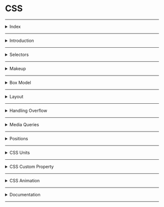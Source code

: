 # CSS

---

<details>
<summary>Index</summary>

## Index

- Introduction
- Selectors
- Makeup
- Box Model
- Layout
- Handling Overflow
- Media Queries
- Positions
- CSS Units
- CSS Custom Property
- CSS Animation
- Documentation

</details>

---

<details>
<summary>Introduction</summary>

## Introduction

**CSS** stands for **Cascading Style Sheets**

- CSS is used in web development to apply styling and layout to HTML documents (web pages).
- By combining HTML and CSS, we can create responsive web pages that work well across different screen sizes.
- We can use single `.css` file for multiple `.html` files.

![With and Without CSS](./assets/01-with-and-without-css.png)

### Syntax

```css
selector {
	property1: value1;
	property2: value2;
}
```

### apply CSS

We can apply **CSS** in 3 ways,

1. Inline
2. Internal
3. External

### 1. Inline

- we can use `style` attribute to apply css styles to a particular element.

```html
<tag style="property1: value1; property2: value2;">Content</tag>
```

```html
<h1 style="color: green; background-color: orange;">content</h1>
```

### 2. Internal

- we can use `style` element to write `css code` for a particular HTML document.  
  Generally, we use `style` element in head part.

```html index.html
<!DOCTYPE html>
<html>
	<head>
		<style>
			.heading {
				color: green;
				background-color: orange;
			}
		</style>
	</head>
	<body>
		<h1 class="heading">content</h1>
	</body>
</html>
```

### 3. External

- we can create External CSS Style Sheet with `.css` file extension.
- By using the HTML <link> element to link the external CSS file to the HTML document in the `<head>` section.

```html index.html
<!DOCTYPE html>
<html>
	<head>
		<link rel="stylesheet" href="./index.css" />
	</head>
	<body>
		<h1 class="heading">content</h1>
	</body>
</html>
```

```css index.css
.heading {
	color: green;
	background-color: orange;
}
```

- The HTML **rel** attribute stands for a relationship of the linked document to the current document. In this case, it is a stylesheet.
- The HTML **href** attribute stands for Hyper Reference to the URL/path of the CSS file.

### Fundamental Concepts

- Inheritance
- Specificity
- Cascade

#### Inheritance

- Children Inherits the Parent Property is called Inheritance.

```css
.parent {
	color: blue; /*  Inherited Property */
	border: 2px black solid; /*  Non-Inherited Property */
}
```

#### Specificity

- CSS **Specificity** is how the browser decides which CSS property values are the most relevant to an HTML element and apply those CSS property values to the HTML element.

Browser gives priority to select the CSS property.

1. !important
2. Inline
3. Id
4. Class
5. Tag
6. Universal

#### Cascade

- The source order of CSS Ruleset matters.
- when two CSS Ruleset have equal specificity, the one that comes last in the CSS is applied.

```css
    .container {
        background-color: green;
        box-shadow: 0 0 10px black;

    .container {
        / *These are applicable */
        background-color: red;
        box-shadow: 0 0 10px black;
    }
```

</details>

---

<details>
<summary>Selectors</summary>

## Selectors

- The CSS Selectors are used to select the HTML elements that we want to apply style.

1. Tag selector = same kind of tags selection
2. Class selector = group of elements selection
3. Id selector = only one particular element selection
4. Attribute selector
5. Pseudo selector
6. Mixed / Child selector
7. Group selection
8. Universal Selector

### Specificity

- CSS Specificity is how browsers decide which CSS property values are the most relevant to an HTML element and apply those CSS property values to the HTML element.

selector priority from High to Low :

1. !important
2. inline styles
3. id selector
4. class selector
5. tag selector
6. Universal selector

### Tag Selector

```html
<p>I am Tag Selector</p>
<p>I am Tag Selector</p>
<p>I am Tag Selector</p>
```

```css
p {
	color: red;
	background-color: yellow;
}
```

### Id Selector

```html
<p id="myParagraph">I am ID Selector</p>
<p>I am Tag Selector</p>
<p>I am Tag Selector</p>
```

```css
#myParagraph {
	color: red;
	background-color: yellow;
}
```

### class Selector

We can provide multiple class names separated by space as a value to the HTML class attribute.
`<tag class="name1 name2 name3 name4 ...">Content</tag>`

```html
<p id="myParagraph">I am ID Selector</p>
<p class="my-paragraph">I am Tag Selector</p>
<p class="my-paragraph">I am Tag Selector</p>
```

```css
.my-paragraph {
	color: red;
	background-color: yellow;
}
```

### Attribute Selector

```html
<input type="text" placeholder="textbox" />
<input type="password" placeholder="password" />
```

```css
input[type] {
	padding: 10px;
	border-radius: 10px;
}

input[type="password"] {
	background-color: orange;
}
```

### Pseudo selector

Pseudo selector is a dynamic selector.  
Apply css dynamically.

`selector:event`

```html
<h1 class="heading-element">Please put cursor on me</h1>
<input class="textbox" type="text" placeholder="please focus on me" />
```

```css
.heading-element:hover {
	box-shadow: 0 0 10px black;
}

.textbox:focus {
	box-shadow: 0 0 10px black;
}
```

### Mixed Selector

```html
<div class="parent">
	<h1 id="#child">I am First Child</h1>
	<h1>I am Second Child</h1>
</div>
```

```css
.parent #child {
	padding: 10px;
	color: orange;
	background-color: green;
	border-radius: 10px;
}
```

```css
.parent > #child {
	padding: 10px;
	color: orange;
	background-color: green;
	border-radius: 10px;
}
```

### Group Selection

```html
<h1 class="my-heading">Class Selection</h1>
<h1 id="myHeading">Id Selection</h1>
```

```css
.my-heading,
#myHeading {
	padding: 10px;
	background-color: green;
	border-radius: 10px;
	box-shadow: 0 0 10px black;
}
```

### Universal Selector

The universal selector selects all the HTML elements in an HTML document.

```html
<div>1</div>
<div id="myBox">2</div>
<div class="my-box">3</div>
```

```css
* {
	margin: 20px;
}
```

</details>

---

<details>
<summary>Makeup</summary>

## Makeup

- we are adding some css properties to particular elements.

1. Text Properties

### 1. Text Properties

1. color
2. font-style
3. text-align
4.

#### color

- `color:"orange";`
- `color:#ffffff`

#### font styles

- `font-family:"Roboto";`
- `font-size: 28px;`
- `font-style:italic;`
- `font-weight:bold;`
- `text-decoration: underline;`
- `text-transform: uppercase;`

#### Alignment

`text-align` property specifies the horizontal alignment of the text in an HTML element.

- `text-align:left;`
- `text-align:center;`
- `text-align:right;`

</details>

---

<details>
<summary>Box Model</summary>

## Box Model

## Box Properties

1. width & height
2. padding
3. border
4. margin
5. outline

![Box Properties](./assets/02-box-properties.jpg)

### CSS Box Model

- **Content** - The content of the box, where text and images appear.
- **Padding** - The space between the content and the border.
- **Border** - A borderline that goes around the padding and content.
- **Margin** - The space outside the border.
- **Outline** - An outline that goes around the border.

### Intrinsic vs Extrinsic

- some elements have a natural size set by default, we call it Intrinsic size.
- If we set a specific size to an element, we call an Extrinsic size.

### width & height

It gives HTML element width & height

- `width:100px;`
- `height:100px;`
- `min-width:100px;`
- `max-width:400px;`
- `min-height:100px;`
- `max-height:400px;`

### border

- `border-style: dashed;`
- `border-width: 5px;`
- `border-color: orange;`
- border shortcut
  - `border:styleName width color;`
  - `border: 5px dashed orange;`
  - `border-left:5px solid greenyellow;`
- `border-radius:10px;`
  - `border-top-right-radius:10px;`
- supporting properties
  - top
  - right
  - bottom
  - left

### padding

The space between border and content.

- `padding:10px;` => TRBL
- `padding-top:10px;`
- `padding-right:10px;`
- `padding-bottom:10px;`
- `padding-left:10px;`

### margin

The space between border and outline

- `margin:auto;` It adjust automatically center of horizontal.
- `margin:50px;`(TRBL)
- `margin-top: 50px;`
- `margin-right:50px;`
- `margin-bottom: 50px;`
- `margin-left: 50px;`

### outline

An outline that goes around the border.

- `outline-style: dashed;`
- `outline-width: 5px;`
- `outline-color: orange;`
- border shortcut
  - `outline:styleName width color;`
  - `outline: 5px dashed orange;`
    - `outline-left:5px solid greenyellow;`
- supporting properties
  - top
  - right
  - bottom
  - left

### Box-sizing property

The box-sizing CSS property sets how the total width and height of an element are calculated.

Box-Sizing property has the following values:

1. content-box (default)
2. border-box

- **content-box**(Default) :

```css
.container {
	width: 160px;
	height: 80px;
	padding: 20px;
	margin: 10px;
	border: 8px solid red;
	box-sizing: content-box;

	/* Total width: 160px + (2 * 20px) + (2 * 8px) = 216px
     Total height: 80px + (2 * 20px) + (2 * 8px) = 136px
     Content box width: 160px
     Content box height: 80px 
  */
}
```

- **border-box**:
  Fixed width and height. It is adjustment to given width and height.

```css
.container {
	width: 160px;
	height: 80px;
	padding: 20px;
	margin: 10px;
	border: 8px solid red;
	box-sizing: border-box;

	/* Total width: 160px
     Total height: 80px
     Content box width: 160px - (2 * 20px) - (2 * 8px) = 104px
     Content box height: 80px - (2 * 20px) - (2 * 8px) = 24px 
  */
}
```

### Box Shadow

- `box-shadow:x y blur color;`
- `box-shadow:0 0 10px black;`

## Background Properties

1. background-color
2. background-image
3. background-repeat
4. background-position
5. background-attachment
6. background-size

### background-color

- `background-color: "orange";`
- `background-color: transparent;`

### background-image

- `background-image: url("source/bg-image.jpg");`
- `background-image:linear-gradient(45deg,black,red,green);`
- `background-image:linear-gradient(to left,black,red,green);`
- `background-image:radial-gradient(black,red,green);`

### background-repeat

- `background-repeat:repeat;`
- `background-repeat:no-repeat;`
- `background-repeat:repeat-x;`
- `background-repeat:repeat-y;`

### background-position

`background-position: top left;`
![Background Position](./assets/01-background-position.jpg)

### background-attachment

- `background-attachment: scroll;`
- `background-attachment: fixed;`

### All Backgrounds Shortcut

```css
shortcut {
	background: color image repeat attachment position;
}
```

- `background:red url("./source/lion.jpg") no-repeat scroll center center;`

### background-size

`background-size:cover;`

</details>

---

<details>
<summary>Layout</summary>

### Layout

A Layout is a pattern to structure the information and arrange the elements on the website.  
A responsive website will automatically adjust for different screen sizes and viewports.

**Methods to Design a Layout**:  
Mainly, there are two methods that help design the webpage layout.

1. Flexbox(stable)
2. CSS Grid

#### Flexbox

Flexbox is a layout method that helps to arrange the HTML elements in rows(horizontally) or columns(vertically).

Flexbox Layout with CSS Properties:

- `display`
  - define the flexbox
    - flex
    - inline-flex
    - grid
    - none
- `flex-direction`
  - The Flex Direction specifies the direction of the flex items in the Flexbox Container.
    - row
    - column
- `justify-content`
  - The justify-content property specifies the alignment of flex items along the main axis.
  - justify content property can have the following values:
    - flex-start (default)=> All the elements will arrange to the start of the container.
    - center => All the elements will arrange to the center of the container.
    - flex-end => All the elements will arrange to the end of the container.
    - space-between => Left over space will be arranged in between the flex items.
    - space-around => Every flex item will get space around them.
- `align-items`
  - The align-items property specifies the alignment of flex items along the cross-axis.
  - Align items property can have the following values:
    - stretch (default)=> will stretch its available height.
    - flex-start => will be at the starting of the flex container.
    - center => will be at the center of the available height.
    - flex-end => will be at the ending point of the available height.
- `flex-wrap`

  - The flex-wrap property arranges the flex items in multiple lines.
  - Flex wrap property can have the following values:
    - nowrap(default)
    - wrap
    - wrap-reverse

- `align-self`
  - The align-self property specifies the alignment of individual flex items along the cross axis.
  - Align self property can have followed values:
    - flex-start
    - center
    - flex-end
    - stretch
    - auto(default)

If the value of align-self is auto, then the align-items value of its Flex container gets inherited.

- order
  - The order property specifies the order of flex items in the Flex container.
  - order property has the following values:
    - 0 (default)
    - +ve values
    - -ve values

```html index.html
<!DOCTYPE html>
<html>
	<head>
		<style>
			.flex-container {
				display: flex;
				flex-direction: row;
				justify-content: space-between;
				align-items: center;
				flex-wrap: wrap;
			}

			.item1 {
				order: 3;
				align-self: flex-start;
			}

			.item2 {
				order: 1;
				align-self: center;
			}

			.item3 {
				order: 2;
				align-self: flex-end;
			}
		</style>
	</head>
	<body>
		<div class="flex-container">
			<div class="item1">1</div>
			<div class="item2">2</div>
			<div class="item3">3</div>
		</div>
	</body>
</html>
```

#### Grid

This is used to create the Layout.
We can create columns.

```css
.grid-container {
	display: grid;
}
```

### Block vs Inline

- The block-level element always starts on a new line.
  It occupies entire horizontal space of its Parent.

- The inline element does not start on a new line.
  It occupies only its content width.

```html
.selector1 { display:block; } .selector2 { display:inline; }
```

</details>

---

<details>
<summary>Handling Overflow</summary>

## Handling Overflow

content overflow can be handled using the CSS overflow property.  
**overflow** : child element is not overflowed on parent element.

1. visible (default)=> CSS tries to avoid data loss. Hence, the `overflow:visible;` is the default value for it.
   - `overflow:visible;`
2. hidden => The overflow is clipped, and the rest of the content will be invisible.
   - `overflow: hidden;`
3. scroll => The overflow is clipped, and a scrollbar is added to see the rest of the content.
   - `overflow: scroll;`
   - `overflow-x: scroll;`
   - `overflow-y: scroll;`
4. auto => It is similar to scroll, but it adds scrollbars only when necessary.

- `overflow: auto;`

```css
.parent {
	height: 100px;
	width: 200px;
	border: 10px solid green;
	overflow: scroll;
}
```

</details>

---

<details>
<summary>Media Queries</summary>

## Media Query

Media queries play a crucial part while developing Responsive Layouts.  
Responsiveness is a perfectly fit for all the different screen sizes.  
We can create a responsive website using media queries or flexbox without Bootstrap.  
Using Media queries, we can conditionally apply styles based on the device type (e.g. printers, TVs, etc.) and media features (e.g. viewport width, etc.).

### syntax:

```css
@media media-type and (media-feature-expression) {
	/* CSS rules go here */
}
```

- **Media Type**: Media type describes the general category of devices. Possible types of media are screen, print, tv, all, ...etc.
- **Media Feature**: Using Media Features, we can write Media Query for a specific feature. Examples: width, height, orientation, etc.

### Media Types

possible types of media are:

- screen => For all screened devices (mobile, laptops, tablets, ...etc)
- print = For printers
- tv => For Televisions
- all => Matches all types of devices and more...

### screen

```css
@media screen and (max-width: 800px) {
	.bg-container {
		background-color: deepskyblue;
	}
}

@media screen and (min-width: 801px) {
	.bg-container {
		background-color: yellowgreen;
	}
}
```

### Logical Operators

- and
- not
- comma

#### and

using `and` operator can combine multiple Media Features.  
syntax:

```css
@media (media-feature-expression) and (media-feature-expression) {
	/* CSS rules go here */
}
```

we can also join media feature with a media type.
syntax:

```css
@media media-type and (media-feature-expression) {
	/* CSS rules go here */
}
```

#### not

The `not` operator is a Media Query Modifier. It negates the entire Media Query result.
If you use the not operator, you must also specify a media type.

syntax:

```css
@media not screen and (min-width: 600px) {
	/* CSS rules go here */
}
```

#### comma

Using ,(comma) operator we can combine multiple Media Queries.

```css
@media (orientation: landscape), (min-width: 600px) {
	.bg-container {
		background: yellowgreen;
	}
}
```

#### Orientation

The two most common types of orientation are:

landscape => The width of the device is greater than the height.
portrait => The height of the device is greater than the width.

```css
@media (orientation: landscape) {
	.bg-container {
		background-color: orange;
	}
}

@media (orientation: portrait) {
	.bg-container {
		background-color: yellowgreen;
	}
}
```

#### print

```css
@media print {
	.heading {
		color: green;
	}
}
```

</details>

---

<details>
<summary>Positions</summary>

## Positions

The position property in CSS is used to control the positioning of an element within its containing element.

### position properties

1. `position:static;`
2. `position:relative;`
3. `position:absolute;`
4. `position:fixed;`
5. `position:sticky;`

![Positions](./assets/03-positions.png)

- **static** => default position of any html element.
- **relative** => It is used to set the element relative to its normal position.
- **absolute** => this is positioned relative to its parent.
- **fixed** => this is to fix an element in the given position (calculated from view port).
- **sticky** => this is to stick an element in the given position.

### supporting properties:

`top,right,bottom,left`

### z-index

z-index => layers position  
`z-index:1;`

```css
.selector {
	background-color: yellow;
	position: absolute;
	left: 20px;
	top: 20px;
	z-index: 4;
}
```

</details>

---

<details>
<summary>CSS Units</summary>

## CSS Units

1. pixel
2. viewport
3. percentage

### 1 pixel

- pixels are fixed size
- `width:100px;`

### 2 viewport

- viewport : view port is depended on device screen size
- **viewport** is the visible area of a web page that a user can see within their web browser window without scrolling.
- `width:100vw;`
- `width:100vh;`

### 3 percentage

- percentage : percentage is depended on parent container
- `width:100%;`

</details>

---

<details>
<summary>CSS Custom Property</summary>

## CSS Custom Property

A CSS custom property is a variable in CSS.

- variable creation : --variable
- use variable : var(--variable)

```css
.card {
	--spacing: 2px;
	padding: var(--spacing);
	margin-bottom: var(--spacing);
}
```

If the custom property has to be accessed through the entire HTML document, declare it inside the :root pseudo-class.

```css
:root {
	--main-bg-color: brown;
}

.card-1 {
	color: white;
	background-color: var(--main-bg-color);
}
```

</details>

---

<details>
<summary>CSS Animation</summary>

## CSS Animation

To create animations using CSS, you can use the **@keyframes** rule along with CSS properties like

1. `animation-name:anyName;`
2. `animation-duration:3s;`
3. `animation-iteration-count:1 / infinite;` => reputation
4. `animation-timing-function:linear / ease-in / ease-out;`
5. `animation-delay:3s;`

```css
shortcut {
	animation: name duration iteration-count timing-function delay;
}
```

### procedure

step1 => define your element
step2 => apply animation rules

```css
.myAnimation:hover {
	animation: animationEffects 2s infinite linear 1s;
}
```

```css
@keyframes animationEffects {
	0% {
		background-color: green;
	}

	50% {
		background-color: red;
	}

	100% {
		background-color: blue;
	}
}
```

</details>

---

<details>
<summary>Documentation</summary>

## Documentation

- webdev : `https://web.dev/learn/css`
</details>

---

